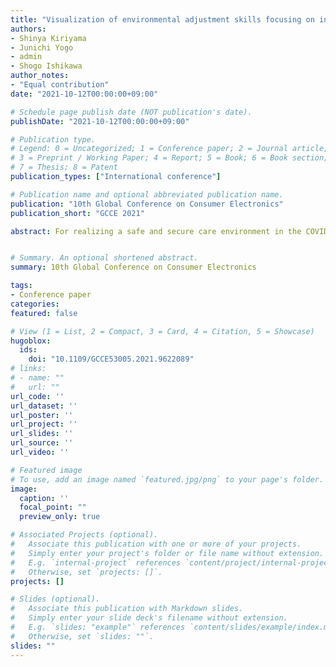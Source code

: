 ```yaml
---
title: "Visualization of environmental adjustment skills focusing on indoor ventilation behavior of care facility staffs"
authors:
- Shinya Kiriyama
- Junichi Yogo
- admin
- Shogo Ishikawa
author_notes:
- "Equal contribution"
date: "2021-10-12T00:00:00+09:00"

# Schedule page publish date (NOT publication's date).
publishDate: "2021-10-12T00:00:00+09:00"

# Publication type.
# Legend: 0 = Uncategorized; 1 = Conference paper; 2 = Journal article;
# 3 = Preprint / Working Paper; 4 = Report; 5 = Book; 6 = Book section;
# 7 = Thesis; 8 = Patent
publication_types: ["International conference"]

# Publication name and optional abbreviated publication name.
publication: "10th Global Conference on Consumer Electronics"
publication_short: "GCCE 2021"

abstract: For realizing a safe and secure care environment in the COVID-19 environment, we have constructed a system that multi-modally senses the behavior of indoor ventilation of care staffs. We have collected multimodal sensing data for 2 months at the nursing care facility site. The developed system has visualized the actual situation in which the staff is operating the ventilation by using air conditioners and opening and closing windows based on their own bodily feelings and the characteristics of the scene situations. As the result of data analysis by the system, the difference in environmental adjustment skills for each staff has clarified.


# Summary. An optional shortened abstract.
summary: 10th Global Conference on Consumer Electronics

tags:
- Conference paper
categories: 
featured: false

# View (1 = List, 2 = Compact, 3 = Card, 4 = Citation, 5 = Showcase)
hugoblox:
  ids:
    doi: "10.1109/GCCE53005.2021.9622089"
# links:
# - name: ""
#   url: ""
url_code: ''
url_dataset: ''
url_poster: ''
url_project: ''
url_slides: ''
url_source: ''
url_video: ''

# Featured image
# To use, add an image named `featured.jpg/png` to your page's folder. 
image:
  caption: ''
  focal_point: ""
  preview_only: true

# Associated Projects (optional).
#   Associate this publication with one or more of your projects.
#   Simply enter your project's folder or file name without extension.
#   E.g. `internal-project` references `content/project/internal-project/index.md`.
#   Otherwise, set `projects: []`.
projects: []

# Slides (optional).
#   Associate this publication with Markdown slides.
#   Simply enter your slide deck's filename without extension.
#   E.g. `slides: "example"` references `content/slides/example/index.md`.
#   Otherwise, set `slides: ""`.
slides: ""
---
```

